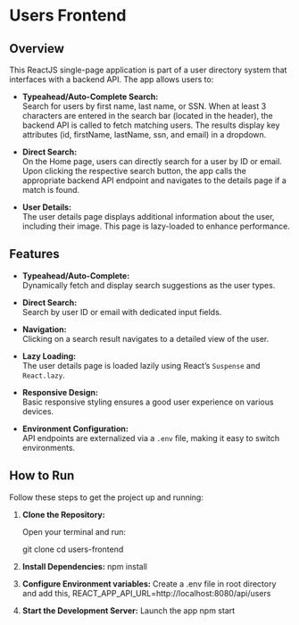 # Users Frontend

## Overview

This ReactJS single-page application is part of a user directory system that interfaces with a backend API. The app allows users to:

- **Typeahead/Auto-Complete Search:**  
  Search for users by first name, last name, or SSN. When at least 3 characters are entered in the search bar (located in the header), the backend API is called to fetch matching users. The results display key attributes (id, firstName, lastName, ssn, and email) in a dropdown.

- **Direct Search:**  
  On the Home page, users can directly search for a user by ID or email. Upon clicking the respective search button, the app calls the appropriate backend API endpoint and navigates to the details page if a match is found.

- **User Details:**  
  The user details page displays additional information about the user, including their image. This page is lazy-loaded to enhance performance.

## Features

- **Typeahead/Auto-Complete:**  
  Dynamically fetch and display search suggestions as the user types.

- **Direct Search:**  
  Search by user ID or email with dedicated input fields.

- **Navigation:**  
  Clicking on a search result navigates to a detailed view of the user.

- **Lazy Loading:**  
  The user details page is loaded lazily using React’s `Suspense` and `React.lazy`.

- **Responsive Design:**  
  Basic responsive styling ensures a good user experience on various devices.

- **Environment Configuration:**  
  API endpoints are externalized via a `.env` file, making it easy to switch environments.


## How to Run

Follow these steps to get the project up and running:

1. **Clone the Repository:**

   Open your terminal and run:
   
   git clone <repository-url>
   cd users-frontend

2. **Install Dependencies:**
    npm install 

3. **Configure Environment variables:**
    Create a .env file in root directory and add this,
    REACT_APP_API_URL=http://localhost:8080/api/users

4. **Start the Development Server:**
    Launch the app 
    npm start